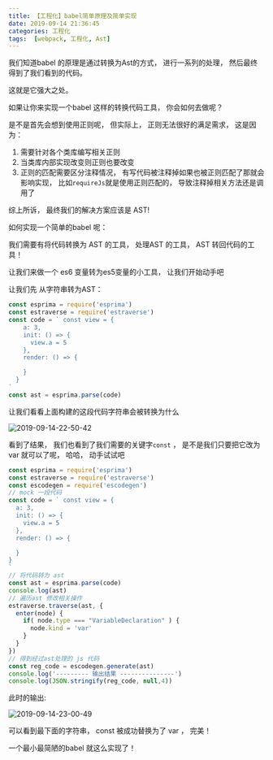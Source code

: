 ```yaml
---
title: 【工程化】babel简单原理及简单实现
date: 2019-09-14 21:36:45
categories: 工程化
tags:  [webpack, 工程化, Ast]
---
```



我们知道babel 的原理是通过转换为Ast的方式， 进行一系列的处理， 然后最终得到了我们看到的代码。

这就是它强大之处。

如果让你来实现一个babel 这样的转换代码工具， 你会如何去做呢？

是不是首先会想到使用正则呢， 但实际上， 正则无法很好的满足需求， 这是因为： 
1. 需要针对各个类库编写相关正则
2. 当类库内部实现改变则正则也要改变
3. 正则的匹配需要区分注释情况， 有写代码被注释掉如果也被正则匹配了那就会影响实现， 比如`requireJs`就是使用正则匹配的， 导致注释掉相关方法还是调用了


综上所诉， 最终我们的解决方案应该是 AST!

如何实现一个简单的babel 呢： 

我们需要有将代码转换为 AST 的工具， 处理AST 的工具， AST 转回代码的工具！

让我们来做一个 es6 变量转为es5变量的小工具， 让我们开始动手吧

让我们先 从字符串转为AST：

```js
const esprima = require('esprima')
const estraverse = require('estraverse')
const code = ` const view = {
    a: 3,
    init: () => {
      view.a = 5
    },
    render: () => {

    }
  }
`
const ast = esprima.parse(code)
```

让我们看看上面构建的这段代码字符串会被转换为什么



![2019-09-14-22-50-42](http://img.nixiaolei.com/2019-09-14-22-50-42.png)


看到了结果， 我们也看到了我们需要的关键字`const` ， 是不是我们只要把它改为var 就可以了呢， 哈哈， 动手试试吧

```js
const esprima = require('esprima')
const estraverse = require('estraverse')
const escodegen = require('escodegen')
// mock 一段代码
const code = ` const view = {
  a: 3,
  init: () => {
    view.a = 5
  },
  render: () => {

  }
}
`
// 将代码转为 ast
const ast = esprima.parse(code)
console.log(ast)
// 遍历ast 修改相关操作
estraverse.traverse(ast, {
  enter(node) {
    if( node.type === "VariableDeclaration" ) {
      node.kind = 'var'
    }
  }
})
// 得到经过ast处理的 js 代码 
const reg_code = escodegen.generate(ast)
console.log('--------- 输出结果 ---------------')
console.log(JSON.stringify(reg_code, null,4))

```


此时的输出:

![2019-09-14-23-00-49](http://img.nixiaolei.com/2019-09-14-23-00-49.png)

可以看到最下面的字符串， const 被成功替换为了 var ， 完美！

一个最小最简陋的babel 就这么实现了！


